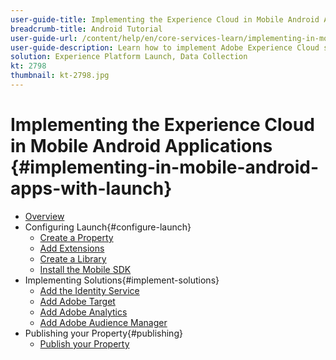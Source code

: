 ```yaml
---
user-guide-title: Implementing the Experience Cloud in Mobile Android Applications
breadcrumb-title: Android Tutorial
user-guide-url: /content/help/en/core-services-learn/implementing-in-mobile-android-apps-with-launch/index.html
user-guide-description: Learn how to implement Adobe Experience Cloud solutions in Android apps with Experience Platform Launch.
solution: Experience Platform Launch, Data Collection
kt: 2798
thumbnail: kt-2798.jpg
---
```


# Implementing the Experience Cloud in Mobile Android Applications {#implementing-in-mobile-android-apps-with-launch}

+ [Overview](index.md)
+ Configuring Launch{#configure-launch}
  + [Create a Property](launch-create-a-property.md)
  + [Add Extensions](launch-add-extensions.md)
  + [Create a Library](launch-create-a-library.md)
  + [Install the Mobile SDK](launch-install-the-mobile-sdk.md)
+ Implementing Solutions{#implement-solutions}
  + [Add the Identity Service](id-service.md)
  + [Add Adobe Target](target.md)
  + [Add Adobe Analytics](analytics.md)
  + [Add Adobe Audience Manager](audience-manager.md)
+ Publishing your Property{#publishing}
  + [Publish your Property](publish.md)
